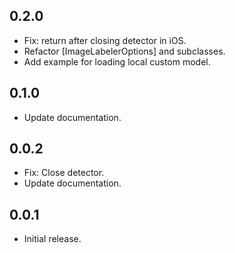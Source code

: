 ## 0.2.0

* Fix: return after closing detector in iOS.
* Refactor [ImageLabelerOptions] and subclasses.
* Add example for loading local custom model.

## 0.1.0

* Update documentation.

## 0.0.2

* Fix: Close detector.
* Update documentation.

## 0.0.1

* Initial release.
